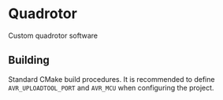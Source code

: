 # Quadrotor
Custom quadrotor software

## Building
Standard CMake build procedures. It is recommended to define
`AVR_UPLOADTOOL_PORT` and `AVR_MCU` when configuring the project. 
